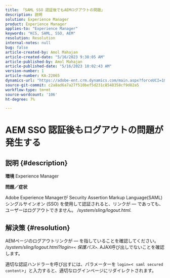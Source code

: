 ```yaml
---
title: 「SAML SSO 認証後でもAEMログアウトの問題」
description: 説明
solution: Experience Manager
product: Experience Manager
applies-to: "Experience Manager"
keywords: "KCS, SAML, SSO, AEM"
resolution: Resolution
internal-notes: null
bug: false
article-created-by: Amol Mahajan
article-created-date: "5/16/2023 9:38:05 AM"
article-published-by: Amol Mahajan
article-published-date: "5/16/2023 10:02:43 AM"
version-number: 1
article-number: KA-22065
dynamics-url: "https://adobe-ent.crm.dynamics.com/main.aspx?forceUCI=1&pagetype=entityrecord&etn=knowledgearticle&id=9b29d959-cdf3-ed11-8848-6045bd006239"
source-git-commit: c2a8ad6a7a27f510bef5d231c8548358cf9d82a5
workflow-type: tm+mt
source-wordcount: '106'
ht-degree: 7%

---
```


# AEM SSO 認証後もログアウトの問題が発生する

## 説明 {#description}

<b>環境</b>
Experience Manager

<b>問題／症状</b>

Adobe Experience Managerが Security Assertion Markup Language(SAML) シングルサインオン (SSO) を使用して認証されると、リンクが — であっても、ユーザーはログアウトできません。 */system/sling/logout.html.*


## 解決策 {#resolution}


AEMページのログアウトリンクが — を指していることを確認してください。 */system/sling/logout.html?login=`<` 保護パス`>`*. AJAX呼び出しでないことを確認します。

適切な認証ハンドラーを呼び出すには、パラメーターを `login=`&lt;` saml secured content`>」と入力すると、適切なログインページにリダイレクトされます。
